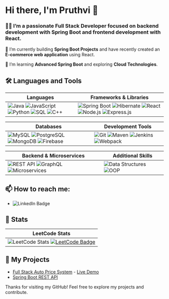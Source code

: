 # Hi there, I'm Pruthvi 👋

### 👨‍💻 I’m a passionate **Full Stack Developer** focused on backend development with **Spring Boot** and frontend development with **React**.

🔭 I’m currently building **Spring Boot Projects** and have recently created an **E-commerce web application** using React.

🌱 I’m learning **Advanced Spring Boot** and exploring **Cloud Technologies**.

## 🛠️ Languages and Tools

| **Languages**                                     | **Frameworks & Libraries**                              |
|---------------------------------------------------|--------------------------------------------------------|
| ![Java](https://img.icons8.com/color/30/java-coffee-cup-logo.png) ![JavaScript](https://img.icons8.com/color/30/javascript.png) ![Python](https://img.icons8.com/color/30/python.png) ![SQL](https://img.icons8.com/color/30/database.png) ![C++](https://img.icons8.com/color/30/c-plus-plus-logo.png) | ![Spring Boot](https://img.icons8.com/color/30/spring-logo.png) ![Hibernate](https://img.icons8.com/color/30/java-coffee-cup-logo.png) ![React](https://img.icons8.com/color/30/react-native.png) ![Node.js](https://img.icons8.com/color/30/nodejs.png) ![Express.js](https://img.icons8.com/ios-filled/30/nodejs.png) |

| **Databases**                                    | **Development Tools**                                  |
|---------------------------------------------------|--------------------------------------------------------|
| ![MySQL](https://img.icons8.com/color/30/mysql-logo.png) ![PostgreSQL](https://img.icons8.com/color/30/postgreesql.png) ![MongoDB](https://img.icons8.com/color/30/mongodb.png) ![Firebase](https://img.icons8.com/color/30/firebase.png) | ![Git](https://img.icons8.com/color/30/git.png) ![Maven](https://img.icons8.com/color/30/apache-maven.png) ![Jenkins](https://img.icons8.com/color/30/jenkins.png) ![Webpack](https://img.icons8.com/color/30/webpack.png) |

| **Backend & Microservices**                      | **Additional Skills**                                  |
|---------------------------------------------------|--------------------------------------------------------|
| ![REST API](https://img.icons8.com/ios/30/api-settings.png) ![GraphQL](https://img.icons8.com/color/30/graphql.png) ![Microservices](https://img.icons8.com/external-flaticons-lineal-color-flat-icons/30/external-microservices-computer-science-flaticons-lineal-color-flat-icons.png) | ![Data Structures](https://img.icons8.com/external-flat-juicy-fish/30/external-data-structure-data-science-flat-flat-juicy-fish.png) ![OOP](https://img.icons8.com/external-flat-juicy-fish/30/external-oop-data-science-flat-flat-juicy-fish.png) |

## 📫 How to reach me:
- ![LinkedIn Badge](https://img.shields.io/badge/LinkedIn-Pruthvi%20Singama-blue?style=flat-square&logo=linkedin&logoColor=white)

## 🚀 Stats

| **LeetCode Stats** |
|---------------------|
| ![LeetCode Stats](https://leetcard.jacoblin.cool/Singam_007?theme=dark&font=robot&extension=leetcode) [![LeetCode Badge](https://img.shields.io/badge/LeetCode-Singam_007-orange?style=flat-square&logo=leetcode&logoColor=white)](https://leetcode.com/u/Singam_007/)| 



## 🌱 My Projects
- [Full Stack Auto Price System](https://github.com/PruthviSingama/Auto-Price-System) - [Live Demo](https://autopricesystem.netlify.app/)
- [Spring Boot REST API](https://github.com/PruthviSingama/SpringBoot-API)

Thanks for visiting my GitHub! Feel free to explore my projects and contribute.
